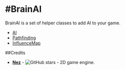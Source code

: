 #BrainAI
==========
BrainAI is a set of helper classes to add AI to your game.

- [AI](BrainAI/AI/README.md)
- [Pathfinding](BrainAI/Pathfinding/README.md)
- [InfluenceMap](BrainAI/InfluenceMap/README.md)

##Credits

- [**Nez**](https://github.com/prime31/Nez) - ![GitHub stars](https://img.shields.io/github/stars/prime31/Nez.svg) - 2D game engine.